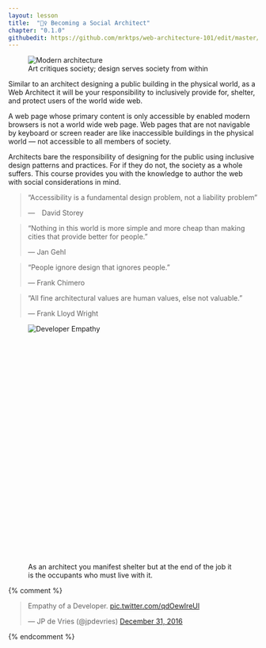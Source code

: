 ```yaml
---
layout: lesson
title:  "👷‍♀️ Becoming a Social Architect"
chapter: "0.1.0"
githubedit: https://github.com/mrktps/web-architecture-101/edit/master/_unit_0/becoming-a-social-architect.markdown
---
```


<figure>
  <picture>
   <source srcset="{{ site.baseurl }}/assets/images/architecture/architecture-1600.jpg" media="(min-width: 724px)" />
   <img src="{{ site.baseurl }}/assets/images/architecture/architecture-800.jpg" alt="Modern architecture" />
  </picture>
  <figcaption>Art critiques society; design serves society from&nbsp;within</figcaption>
</figure>

Similar to an architect designing a public building in the physical world, as a Web Architect it will be your responsibility to inclusively provide for, shelter, and protect users of the world wide&nbsp;web. 

A web page whose primary content is only accessible by enabled modern browsers is not a world wide web page. Web pages that are not navigable by keyboard or screen reader are like inaccessible buildings in the physical world &mdash; not accessible to all members of&nbsp;society.

Architects bare the responsibility of designing for the public using inclusive design patterns and practices. For if they do not, the society as a whole suffers. This course provides you with the knowledge to author the web with social considerations in mind.

<blockquote class="legible">
<p>&#8220;Accessibility is a fundamental design problem, not a liability&nbsp;problem&#8221;</p>
&mdash;&emsp;David Storey
</blockquote>

<blockquote>
  <p>&#8220;Nothing in this world is more simple and more cheap than making cities that provide better for people.&#8221;</p>
  &mdash; Jan Gehl
</blockquote>

<blockquote>
  <p>&#8220;People ignore design that ignores people.&#8221;</p>
  &mdash; Frank Chimero
</blockquote>

<blockquote>
  <p>&#8220;All fine architectural values are human values, else not valuable.&#8221;</p>
  &mdash; Frank Lloyd Wright
</blockquote>

<figure>
  <img src="{{ site.baseurl }}/assets/images/sketch/developer_empathy.svg" alt="Developer Empathy" style="max-height:80vh;min-height:480px;border:none" />
  <figcaption>As an architect you manifest shelter but at the end of the job it is the occupants who must live with&nbsp;it.</figcaption>
</figure>

{% comment %}
<blockquote class="twitter-tweet" data-lang="en"><p lang="en" dir="ltr">Empathy of a Developer. <a href="https://t.co/qdOewIreUl">pic.twitter.com/qdOewIreUl</a></p>&mdash; JP de Vries (@jpdevries) <a href="https://twitter.com/jpdevries/status/815322650402648064">December 31, 2016</a></blockquote>
{% endcomment %}
